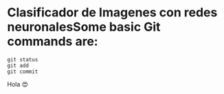 # Clasificador de Imagenes con redes neuronalesSome basic Git commands are:

```
git status
git add
git commit
```

Hola 😍